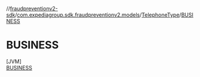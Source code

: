 //[fraudpreventionv2-sdk](../../../../index.md)/[com.expediagroup.sdk.fraudpreventionv2.models](../../index.md)/[TelephoneType](../index.md)/[BUSINESS](index.md)

# BUSINESS

[JVM]\
[BUSINESS](index.md)
